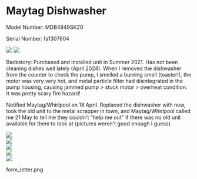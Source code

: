 # Maytag Dishwasher

Model Number:	MDB4949SKZ0

Serial Number:	fa1307604

![](serial_no.jpg)
![](dishwasher.jpg)

Backstory: Purchased and installed unit in Summer 2021. Has not been cleaning dishes well lately (April 2024). When I removed the dishwasher from the counter to check the pump, I smelled a burning smell (toaster!), the motor was very very hot, and metal particle filter had disintegrated in the pump housing, causing jammed pump > stuck motor > overheat condition. It was pretty scary fire hazard! 

Notified Maytag/Whirlpool on 18 April.  Replaced the dishwasher with new, took the old unit to the metal scrapper in town, and Maytag/Whirlpool called me 21 May to tell me they couldn't "help me out" if there was no old unit available for them to look at (pictures weren't good enough I guess).

![](broken-filter-1.jpg)  
![](broken-filter-2.jpg)         
![](broken-filter-3.jpg)  
![](jammed-pump.jpg)          
![](pump-filter-housing.jpg)

form_letter.png

